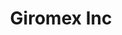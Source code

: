 ---
title: Giromex Inc
slug: giromex-inc
updated-on: '2024-05-30T13:44:31.749Z'
created-on: '2024-05-30T13:41:46.671Z'
published-on: '2024-05-30T13:54:32.469Z'
f_city-state-2:
- cms/city/guadalupe-az.md
- cms/city/tempe-az.md
- cms/city/encinitas-ca.md
- cms/city/perris-ca.md
- cms/city/hollister-ca.md
- cms/city/bakersfield-ca.md
- cms/city/la-habra-ca.md
- cms/city/la-puente-ca.md
- cms/city/san-marcos-ca.md
f_locations:
- cms/payday-loan/giromex-inc-18976.md
- cms/payday-loan/giromex-inc-18977.md
- cms/payday-loan/giromex-inc-18978.md
- cms/payday-loan/giromex-inc-18979.md
- cms/payday-loan/giromex-inc-18980.md
- cms/payday-loan/giromex-inc-18981.md
- cms/payday-loan/giromex-inc-18982.md
- cms/payday-loan/giromex-inc-18983.md
- cms/payday-loan/giromex-inc-18984.md
- cms/payday-loan/giromex-inc-18985.md
- cms/payday-loan/giromex-inc-18986.md
- cms/payday-loan/giromex-inc-18987.md
f_states:
- cms/state/arizona.md
- cms/state/california.md
layout: '[company].html'
tags: company
---